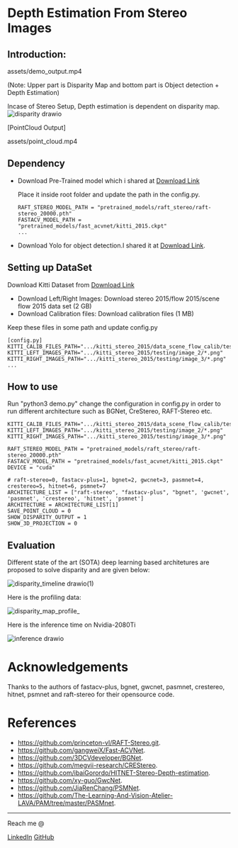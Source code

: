 # Depth Estimation From Stereo Images

## Introduction:
assets/demo_output.mp4

(Note: Upper part is Disparity Map and bottom part is Object detection + Depth Estimation)

Incase of Stereo Setup, Depth estimation is dependent on disparity map.
![disparity drawio](https://user-images.githubusercontent.com/22910010/221393481-38847a4e-3c24-4daf-a803-e948051be575.png)

[PointCloud Output]

assets/point_cloud.mp4

## Dependency

- Download Pre-Trained model which i shared at [Download Link](https://drive.google.com/drive/folders/1j9DHSvIqM41vMVLlJomt8WRGRgBa_5h1?usp=share_link)

    Place it inside root folder and update the path in the config.py.

    ```
    RAFT_STEREO_MODEL_PATH = "pretrained_models/raft_stereo/raft-stereo_20000.pth"
    FASTACV_MODEL_PATH = "pretrained_models/fast_acvnet/kitti_2015.ckpt"
    ...
    ```

- Download Yolo for object detection.I shared it at [Download Link](https://drive.google.com/file/d/1onQwWb4lrJ4a-OLLHcgwM0YD6-H9U6rh/view?usp=share_link).

## Setting up DataSet
Download Kitti Dataset from [Download Link](https://www.cvlibs.net/datasets/kitti/eval_scene_flow.php?benchmark=stereo)

 - Download Left/Right Images: Download stereo 2015/flow 2015/scene flow 2015 data set (2 GB)
 - Download Calibration files: Download calibration files (1 MB)

Keep these files in some path and update config.py


```
[config.py]
KITTI_CALIB_FILES_PATH=".../kitti_stereo_2015/data_scene_flow_calib/testing/calib_cam_to_cam/*.txt"
KITTI_LEFT_IMAGES_PATH=".../kitti_stereo_2015/testing/image_2/*.png"
KITTI_RIGHT_IMAGES_PATH=".../kitti_stereo_2015/testing/image_3/*.png"
...
```

## How to use


Run "python3 demo.py" change the configuration in config.py in order to run different architecture such as BGNet, CreStereo, RAFT-Stereo etc.

```
KITTI_CALIB_FILES_PATH=".../kitti_stereo_2015/data_scene_flow_calib/testing/calib_cam_to_cam/*.txt"
KITTI_LEFT_IMAGES_PATH=".../kitti_stereo_2015/testing/image_2/*.png"
KITTI_RIGHT_IMAGES_PATH=".../kitti_stereo_2015/testing/image_3/*.png"

RAFT_STEREO_MODEL_PATH = "pretrained_models/raft_stereo/raft-stereo_20000.pth"
FASTACV_MODEL_PATH = "pretrained_models/fast_acvnet/kitti_2015.ckpt"
DEVICE = "cuda"

# raft-stereo=0, fastacv-plus=1, bgnet=2, gwcnet=3, pasmnet=4, crestereo=5, hitnet=6, psmnet=7
ARCHITECTURE_LIST = ["raft-stereo", "fastacv-plus", "bgnet", 'gwcnet', 'pasmnet', 'crestereo', 'hitnet', 'psmnet']
ARCHITECTURE = ARCHITECTURE_LIST[1]
SAVE_POINT_CLOUD = 0
SHOW_DISPARITY_OUTPUT = 1
SHOW_3D_PROJECTION = 0
```

## Evaluation
Different state of the art (SOTA) deep learning based architetures are proposed to solve disparity and are given below:

![disparity_timeline drawio(1)](https://user-images.githubusercontent.com/22910010/221393628-17f66ca6-7255-45a4-8faf-46d768075a32.png)

Here is the profiling data:

![disparity_map_profile_](https://user-images.githubusercontent.com/22910010/221400837-5ad3ae24-f23f-420a-9b4d-8328c1499c21.png)

Here is the inference time on Nvidia-2080Ti

![inference drawio](https://user-images.githubusercontent.com/22910010/221400886-c5ed6e1b-1e7e-4bcd-b6d9-5709f4503863.png)

# Acknowledgements
  Thanks to the authors of fastacv-plus, bgnet, gwcnet, pasmnet, crestereo, hitnet, psmnet and raft-stereo for their opensource code.
 
# References
- https://github.com/princeton-vl/RAFT-Stereo.git.
- https://github.com/gangweiX/Fast-ACVNet.
- https://github.com/3DCVdeveloper/BGNet.
- https://github.com/megvii-research/CREStereo.
- https://github.com/ibaiGorordo/HITNET-Stereo-Depth-estimation.
- https://github.com/xy-guo/GwcNet.
- https://github.com/JiaRenChang/PSMNet.
- https://github.com/The-Learning-And-Vision-Atelier-LAVA/PAM/tree/master/PASMnet.

---
Reach me @

[LinkedIn](www.linkedin.com/in/jainil-rana-ba0663224) [GitHub](https://github.com/JNR-10)






